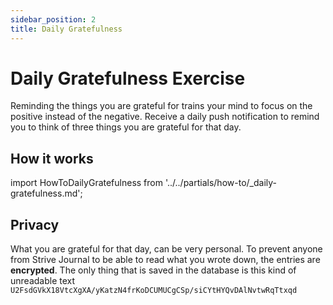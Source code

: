 ```yaml
---
sidebar_position: 2
title: Daily Gratefulness
---
```


# Daily Gratefulness Exercise
Reminding the things you are grateful for trains your mind to focus on the positive instead of the negative. Receive a daily push notification to remind you to think of three things you are grateful for that day.

## How it works
import HowToDailyGratefulness from '../../partials/how-to/_daily-gratefulness.md';

<HowToDailyGratefulness/>

## Privacy
What you are grateful for that day, can be very personal. To prevent anyone from Strive Journal to be able to read what you wrote down, the entries are **encrypted**. The only thing that is saved in the database is this kind of unreadable text `U2FsdGVkX18VtcXgXA/yKatzN4frKoDCUMUCgCSp/siCYtHYQvDAlNvtwRqTtxqd`